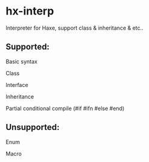 hx-interp
=========

Interpreter for Haxe, support class &amp; inheritance &amp; etc..



Supported:
---------
	
Basic syntax

Class

Interface

Inheritance

Partial conditional compile (#if #ifn #else #end)
	
Unsupported:
-----------
	
Enum

Macro
